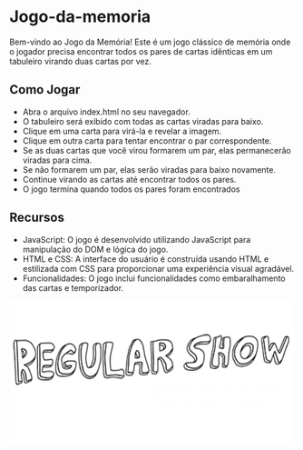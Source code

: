 # Jogo-da-memoria

Bem-vindo ao Jogo da Memória! Este é um jogo clássico de memória onde o jogador precisa encontrar todos os pares de cartas idênticas em um tabuleiro virando duas cartas por vez.

## Como Jogar

- Abra o arquivo index.html no seu navegador.
- O tabuleiro será exibido com todas as cartas viradas para baixo.
- Clique em uma carta para virá-la e revelar a imagem.
- Clique em outra carta para tentar encontrar o par correspondente.
- Se as duas cartas que você virou formarem um par, elas permanecerão viradas para cima.
- Se não formarem um par, elas serão viradas para baixo novamente.
- Continue virando as cartas até encontrar todos os pares.
- O jogo termina quando todos os pares foram encontrados

## Recursos
- JavaScript: O jogo é desenvolvido utilizando JavaScript para manipulação do DOM e lógica do jogo.
- HTML e CSS: A interface do usuário é construída usando HTML e estilizada com CSS para proporcionar uma experiência visual agradável.
- Funcionalidades: O jogo inclui funcionalidades como embaralhamento das cartas e temporizador.



<img src="imagem/logo.png" alt="Image" height="250" width="500">